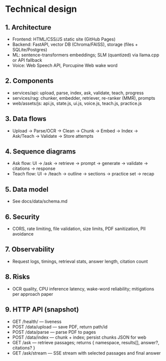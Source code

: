 # Technical design

## 1. Architecture
- Frontend: HTML/CSS/JS static site (GitHub Pages)
- Backend: FastAPI, vector DB (Chroma/FAISS), storage (files + SQLite/Postgres)
- ML: sentence-transformers embeddings; SLM (quantized) via llama.cpp or API fallback
- Voice: Web Speech API, Porcupine Web wake word

## 2. Components
- services/api: upload, parse, index, ask, validate, teach, progress
- services/rag: chunker, embedder, retriever, re-ranker (MMR), prompts
- web/assets/js: api.js, state.js, ui.js, voice.js, teach.js, practice.js

## 3. Data flows
- Upload → Parse/OCR → Clean → Chunk → Embed → Index → Ask/Teach → Validate → Store attempts

## 4. Sequence diagrams
- Ask flow: UI → /ask → retrieve → prompt → generate → validate → citations → response
- Teach flow: UI → /teach → outline → sections → practice set → recap

## 5. Data model
- See docs/data/schema.md

## 6. Security
- CORS, rate limiting, file validation, size limits, PDF sanitization, PII avoidance

## 7. Observability
- Request logs, timings, retrieval stats, answer length, citation count

## 8. Risks
- OCR quality, CPU inference latency, wake-word reliability; mitigations per approach paper

## 9. HTTP API (snapshot)
- GET /health/ — liveness
- POST /data/upload — save PDF, return path/id
- POST /data/parse — parse PDF to pages
- POST /data/index — chunk + index; persist chunks JSON for web
- GET /ask — retrieve passages; returns { namespace, results[], answer?, citations? }
- GET /ask/stream — SSE stream with selected passages and final answer
